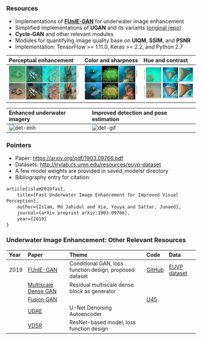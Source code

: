 ### Resources
- Implementations of **[FUnIE-GAN](https://arxiv.org/abs/1903.09766)** for underwater image enhancement
- Simplified implementations of **UGAN** and its variants ([original repo](https://github.com/cameronfabbri/Underwater-Color-Correction))
- **Cycle-GAN** and other relevant modules 
- Modules for quantifying image quality base on **UIQM**, **SSIM**, and **PSNR**
- Implementation: TensorFlow >= 1.11.0, Keras >= 2.2, and Python 2.7
  
| Perceptual enhancement | Color and sharpness   | Hue and contrast   | 
|:--------------------|:--------------------|:--------------------|
| ![det-1a](/data/fig1a.jpg) | ![det-1b](/data/col.jpg) | ![det-1c](/data/con.jpg)     |

| Enhanced underwater imagery | Improved detection and pose estimation  | 
|:--------------------|:--------------------|
| ![det-enh](/data/gif1.gif) | ![det-gif](/data/gif2.gif)     |


### Pointers
- Paper: https://arxiv.org/pdf/1903.09766.pdf
- Datasets: http://irvlab.cs.umn.edu/resources/euvp-dataset
- A few model weights are provided in saved_models/ directory
- Bibliography entry for citation:
```
article{islam2019fast,
    title={Fast Underwater Image Enhancement for Improved Visual Perception},
    author={Islam, Md Jahidul and Xia, Youya and Sattar, Junaed},
    journal={arXiv preprint arXiv:1903.09766},
    year={2019}
}
```

### Underwater Image Enhancement: Other Relevant Resources 
| Year | Paper  | Theme | Code   | Data |
|:------|:------------------------|:---------------------|:---------------------|:---------------------|
| 2019 | [FUnIE-GAN](https://arxiv.org/abs/1903.09766)  | Conditional GAN, loss function design, proposed dataset | [GitHub](https://github.com/xahidbuffon/funie-gan) | [EUVP dataset](http://irvlab.cs.umn.edu/resources/euvp-dataset) |
|  | [Multiscale Dense GAN](https://ieeexplore.ieee.org/abstract/document/8730425)  | Residual multiscale dense block as generator | | |
|  | [Fusion GAN](https://arxiv.org/pdf/1906.06819.pdf)  |  | [U45](https://github.com/IPNUISTlegal/underwater-test-dataset-U45-) |
|  | [UDAE](https://arxiv.org/abs/1905.09000) | U-Net Denoising Autoencoder |  | | 
|  | [VDSR](https://ieeexplore.ieee.org/abstract/document/8763933) | ResNet-based model, loss function design  |  | | 
